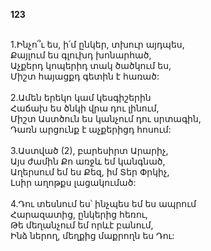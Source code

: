 **123**

\
1.Ինչո՞ւ ես, ի՛մ ընկեր, տխուր այդպես,\
Քայլում ես գլուխդ խոնարհած,\
Աչքերդ կոպերիդ տակ ծածկում ես,\
Միշտ հայացքդ գետին է հառած:\
\
2.Ամեն երեկո կամ կեսգիշերին\
Հաճախ ես ծնկի վրա դու լինում,\
Միշտ Աստծուն ես կանչում դու սրտագին,\
Դառն արցունք է աչքերիցդ հոսում:\
\
3.Աստված (2), բարեսիրտ Արարիչ,\
Այս ժամին Քո առջև եմ կանգնած,\
Աղերսում եմ ես Քեզ, իմ Տեր Փրկիչ,\
Լսիր աղոթքս լացակումած:\
\
4.Դու տեսնում ես՝ ինչպես եմ ես ապրում\
Հարազատից, ընկերից հեռու,\
Թե մեղանչում եմ որևէ բանում,\
Ինձ ներող, մեղքից մաքրողն ես Դու:
